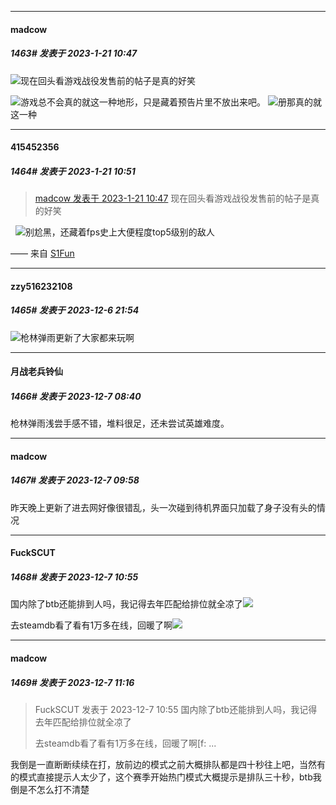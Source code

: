

*****

####  madcow  
##### 1463#       发表于 2023-1-21 10:47

<img src="https://static.saraba1st.com/image/smiley/face2017/067.png" referrerpolicy="no-referrer">现在回头看游戏战役发售前的帖子是真的好笑

<img src="https://static.saraba1st.com/image/smiley/face2017/067.png" referrerpolicy="no-referrer">游戏总不会真的就这一种地形，只是藏着预告片里不放出来吧。
<img src="https://static.saraba1st.com/image/smiley/face2017/067.png" referrerpolicy="no-referrer">册那真的就这一种

*****

####  415452356  
##### 1464#       发表于 2023-1-21 10:51

<blockquote><a href="httphttps://bbs.saraba1st.com/2b/forum.php?mod=redirect&amp;goto=findpost&amp;pid=59431592&amp;ptid=2037711" target="_blank">madcow 发表于 2023-1-21 10:47</a>
现在回头看游戏战役发售前的帖子是真的好笑</blockquote>
  <img src="https://static.saraba1st.com/image/smiley/face2017/067.png" referrerpolicy="no-referrer">别尬黑，还藏着fps史上大便程度top5级别的敌人

—— 来自 [S1Fun](https://s1fun.koalcat.com)

*****

####  zzy516232108  
##### 1465#       发表于 2023-12-6 21:54

<img src="https://static.saraba1st.com/image/smiley/face2017/037.png" referrerpolicy="no-referrer">枪林弹雨更新了大家都来玩啊


*****

####  月战老兵铃仙  
##### 1466#       发表于 2023-12-7 08:40

枪林弹雨浅尝手感不错，堆料很足，还未尝试英雄难度。


*****

####  madcow  
##### 1467#       发表于 2023-12-7 09:58

昨天晚上更新了进去网好像很错乱，头一次碰到待机界面只加载了身子没有头的情况


*****

####  FuckSCUT  
##### 1468#       发表于 2023-12-7 10:55

国内除了btb还能排到人吗，我记得去年匹配给排位就全凉了<img src="https://static.saraba1st.com/image/smiley/face2017/067.png" referrerpolicy="no-referrer">

去steamdb看了看有1万多在线，回暖了啊<img src="https://static.saraba1st.com/image/smiley/face2017/067.png" referrerpolicy="no-referrer">


*****

####  madcow  
##### 1469#       发表于 2023-12-7 11:16

<blockquote>FuckSCUT 发表于 2023-12-7 10:55
国内除了btb还能排到人吗，我记得去年匹配给排位就全凉了

去steamdb看了看有1万多在线，回暖了啊[f: ...</blockquote>
我倒是一直断断续续在打，放前边的模式之前大概排队都是四十秒往上吧，当然有的模式直接提示人太少了，这个赛季开始热门模式大概提示是排队三十秒，btb我倒是不怎么打不清楚

